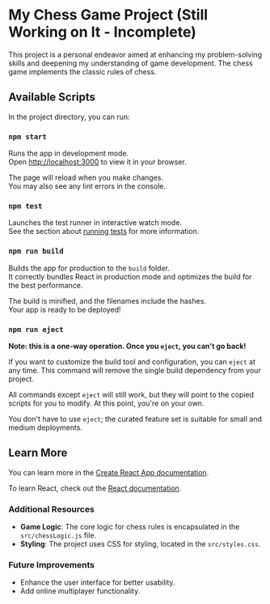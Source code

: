 # My Chess Game Project (Still Working on It - Incomplete)

This project is a personal endeavor aimed at enhancing my problem-solving skills and deepening my understanding of game development. The chess game implements the classic rules of chess.

## Available Scripts

In the project directory, you can run:

### `npm start`

Runs the app in development mode.\
Open [http://localhost:3000](http://localhost:3000) to view it in your browser.

The page will reload when you make changes.\
You may also see any lint errors in the console.

### `npm test`

Launches the test runner in interactive watch mode.\
See the section about [running tests](https://reactjs.org/docs/testing.html) for more information.

### `npm run build`

Builds the app for production to the `build` folder.\
It correctly bundles React in production mode and optimizes the build for the best performance.

The build is minified, and the filenames include the hashes.\
Your app is ready to be deployed!

### `npm run eject`

**Note: this is a one-way operation. Once you `eject`, you can't go back!**

If you want to customize the build tool and configuration, you can `eject` at any time. This command will remove the single build dependency from your project.

All commands except `eject` will still work, but they will point to the copied scripts for you to modify. At this point, you're on your own.

You don't have to use `eject`; the curated feature set is suitable for small and medium deployments.

## Learn More

You can learn more in the [Create React App documentation](https://reactjs.org/docs/getting-started.html).

To learn React, check out the [React documentation](https://reactjs.org/docs/getting-started.html).

### Additional Resources

- **Game Logic**: The core logic for chess rules is encapsulated in the `src/chessLogic.js` file.
- **Styling**: The project uses CSS for styling, located in the `src/styles.css`.

### Future Improvements

- Enhance the user interface for better usability.
- Add online multiplayer functionality.
